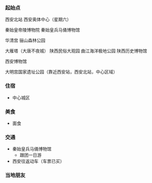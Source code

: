 

### 起始点

西安北站
    西安奥体中心（星期六）

秦始皇帝陵博物院
    秦始皇兵马俑博物馆

华清宫
骊山森林公园

大雁塔（大唐不夜城）
陕西民俗大观园
曲江海洋极地公园
陕西历史博物馆

西安博物馆

大明宫国家遗址公园（靠近西安站，西安北站，中心区域） 

### 住宿

- 中心城区

### 美食

- 面食

### 交通

- 秦始皇兵马俑博物馆
  - 跟团一日游
- 西安往返动车（车票已买）

### 当地朋友

